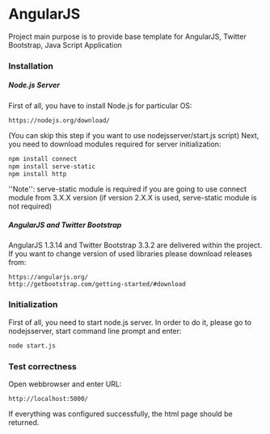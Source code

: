 # AngularJS

Project main purpose is to provide base template for AngularJS, Twitter Bootstrap, Java Script Application

### Installation

##### Node.js Server

First of all, you have to install Node.js for particular OS:

```http
https://nodejs.org/download/
```

(You can skip this step if you want to use nodejsserver/start.js script)
Next, you need to download modules required for server initialization:

```sh
npm install connect
npm install serve-static
npm install http
```

''Note'':
serve-static module is required if you are going to use connect module from 3.X.X version (if version 2.X.X is used, serve-static module is not required)

##### AngularJS and Twitter Bootstrap

AngularJS 1.3.14 and Twitter Bootstrap 3.3.2 are delivered within the project. If you want to change version of used libraries please download releases from:

```http
https://angularjs.org/
http://getbootstrap.com/getting-started/#download
```

### Initialization

First of all, you need to start node.js server. In order to do it, please go to nodejsserver, start command line prompt and enter:

```sh
node start.js
```

### Test correctness

Open webbrowser and enter URL:

```http
http://localhost:5000/
```

If everything was configured successfully, the html page should be returned.
